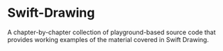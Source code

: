 # Swift-Drawing
A chapter-by-chapter collection of playground-based source code that provides working examples of the material covered in Swift Drawing.
